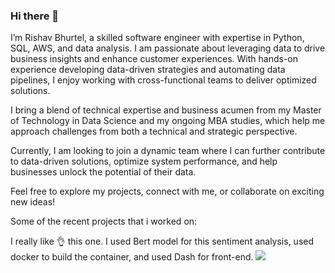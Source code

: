 ### Hi there 👋

<!--
**rishavbhurtel/rishavbhurtel** is a ✨ _special_ ✨ repository because its `README.md` (this file) appears on your GitHub profile.

Here are some ideas to get you started:

- 🔭 I’m currently working on Image Captioning project for my Masters project in Data Science.
- 🌱 I’m currently learning ...
- 👯 I’m looking to collaborate on ...
- 🤔 I’m looking for help with ...
- 💬 Ask me about ...
- 📫 How to reach me: ...
- 😄 Pronouns: ...
- ⚡ Fun fact: ...
-->
I’m Rishav Bhurtel, a skilled software engineer with expertise in Python, SQL, AWS, and data analysis. I am passionate about leveraging data to drive business insights and enhance customer experiences. With hands-on experience developing data-driven strategies and automating data pipelines, I enjoy working with cross-functional teams to deliver optimized solutions.

I bring a blend of technical expertise and business acumen from my Master of Technology in Data Science and my ongoing MBA studies, which help me approach challenges from both a technical and strategic perspective.

Currently, I am looking to join a dynamic team where I can further contribute to data-driven solutions, optimize system performance, and help businesses unlock the potential of their data.

Feel free to explore my projects, connect with me, or collaborate on exciting new ideas!

Some of the recent projects that i worked on:

I really like 👌 this one. I used Bert model for this sentiment analysis, used docker to build the container, and used Dash for front-end.
<img src="https://github.com/rishavbhurtel/rishavbhurtel/blob/main/My_Bert_App_Demo_720p_30fps_H264_128kbit_AAC_.gif" />
